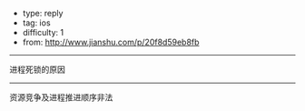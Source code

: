 - type: reply
- tag: ios
- difficulty:  1
- from: http://www.jianshu.com/p/20f8d59eb8fb

--------

进程死锁的原因

---------

资源竞争及进程推进顺序非法
